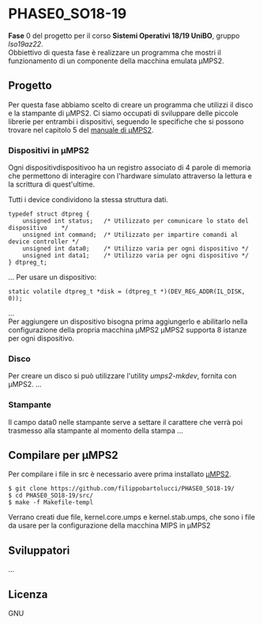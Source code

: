 # PHASE0_SO18-19
**Fase** 0 del progetto per il corso **Sistemi Operativi 18/19 UniBO**, gruppo *lso19az22*.  
Obbiettivo di questa fase è realizzare un programma che mostri il funzionamento di un componente della macchina emulata μMPS2.


## Progetto
Per questa fase abbiamo scelto di creare un programma che utilizzi il disco e la stampante di μMPS2.
Ci siamo occupati di sviluppare delle piccole librerie per entrambi i dispositivi, seguendo le specifiche che si possono trovare nel capitolo 5 del [manuale di μMPS2](http://www.cs.unibo.it/~renzo/so/princOfOperations.pdf).

### Dispositivi in μMPS2
Ogni dispositivdispositivoo ha un registro associato di 4 parole di memoria che permettono di interagire con l'hardware simulato attraverso la lettura e la scrittura di quest'ultime.  

Tutti i device condividono la stessa struttura dati.
````
typedef struct dtpreg {
    unsigned int status;   /* Utilizzato per comunicare lo stato del dispositivo    */
    unsigned int command;  /* Utilizzato per impartire comandi al device controller */
    unsigned int data0;    /* Utilizzo varia per ogni dispositivo */
    unsigned int data1;    /* Utilizzo varia per ogni dispositivo */
} dtpreg_t;
````
...
Per usare un dispositivo:
```
static volatile dtpreg_t *disk = (dtpreg_t *)(DEV_REG_ADDR(IL_DISK, 0));
```
...  
Per aggiungere un dispositivo bisogna prima aggiungerlo e abilitarlo nella configurazione della propria macchina μMPS2
μMPS2 supporta 8 istanze per ogni dispositivo.
### Disco
Per creare un disco si può utilizzare l'utility *umps2-mkdev*, fornita con μMPS2.
...
### Stampante
Il campo data0 nelle stampante serve a settare il carattere che verrà poi trasmesso alla stampante al momento della stampa
...

## Compilare per μMPS2
Per compilare i file in src è necessario avere prima installato [μMPS2](https://github.com/tjonjic/umps).
```
$ git clone https://github.com/filippobartolucci/PHASE0_SO18-19/
$ cd PHASE0_SO18-19/src/
$ make -f Makefile-templ
``` 
Verrano creati due file, kernel.core.umps e kernel.stab.umps, che sono i file da usare per la configurazione della macchina MIPS in μMPS2

## Sviluppatori
...

## Licenza 
GNU

